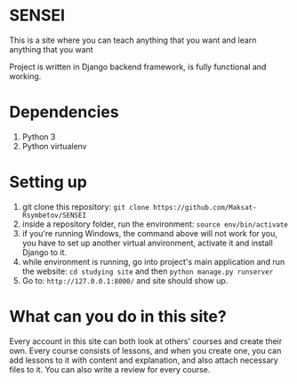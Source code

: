 # SENSEI
This is a site where you can teach anything that you want and learn anything that you want

Project is written in Django backend framework, is fully functional and working.

# Dependencies
1) Python 3
2) Python virtualenv

# Setting up
1) git clone this repository: `git clone https://github.com/Maksat-Rsymbetov/SENSEI`
2) inside a repository folder, run the environment: `source env/bin/activate`
3) if you're running Windows, the command above will not work for you, you have to set up another virtual anvironment, activate it and install Django to it.
4) while environment is running, go into project's main application and run the website: `cd studying site` and then `python manage.py runserver`
5) Go to: `http://127.0.0.1:8000/` and site should show up.

# What can you do in this site?
Every account in this site can both look at others' courses and create their own. Every course consists of lessons, and when you create one, you can add lessons to it with content and explanation, and also attach necessary files to it. You can also write a review for every course.
